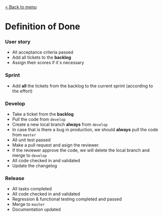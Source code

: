 [< Back to menu](../../README.md)

# Definition of Done

### User story
* All acceptance criteria passed
* Add all tickets to the **backlog**
* Assign their scores if it´s necessary

### Sprint
* Add **all** the tickets from the backlog to the current sprint (according to the effort)

### Develop
* Take a ticket from the **backlog**
* Pull the code from `develop`
* Create a new local branch **always** from `develop`
* In case that is there a bug in production, we should **always** pull the code from `master`
* All unit test passed
* Make a pull request and asign the reviewer.
* If the reviewer approve the code, we will delete the local branch and merge to `develop`
* All code checked in and validated
* Update the changelog

### Release
* All tasks completed
* All code checked in and validated
* Regression & functional testing completed and passed
* Merge to `master`
* Documentation updated

